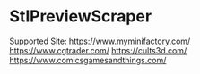 # StlPreviewScraper

Supported Site:
https://www.myminifactory.com/
https://www.cgtrader.com/
https://cults3d.com/
https://www.comicsgamesandthings.com/
